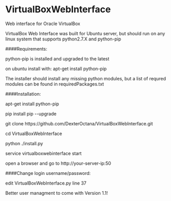 # VirtualBoxWebInterface
Web interface for Oracle VirtualBox

VirtualBox Web Interface was built for Ubuntu server, but should run on any linux system that supports python2.7.X and python-pip

####Requirements: 
<p>python-pip is installed and upgraded to the latest</p>
<p>on ubuntu install with: apt-get install python-pip</p>
<p>The installer should install any missing python modules, but a list of requred modules can be found in requiredPackages.txt</p>
  
####Installation:
<p>apt-get install python-pip</p>
<p>pip install pip --upgrade</p>
<p>git clone https://github.com/DexterOctana/VirtualBoxWebInterface.git</p>
<p>cd VirtualBoxWebInterface</p>
<p>python ./install.py</p>
<p>service virtualboxwebinterface start</p>
<p>open a browser and go to http://your-server-ip:50</p>
  
  
####Change login username/password:
<p>edit VirtualBoxWebInterface.py line 37</p>
<p>Better user managment to come with Version 1.1!</p>

